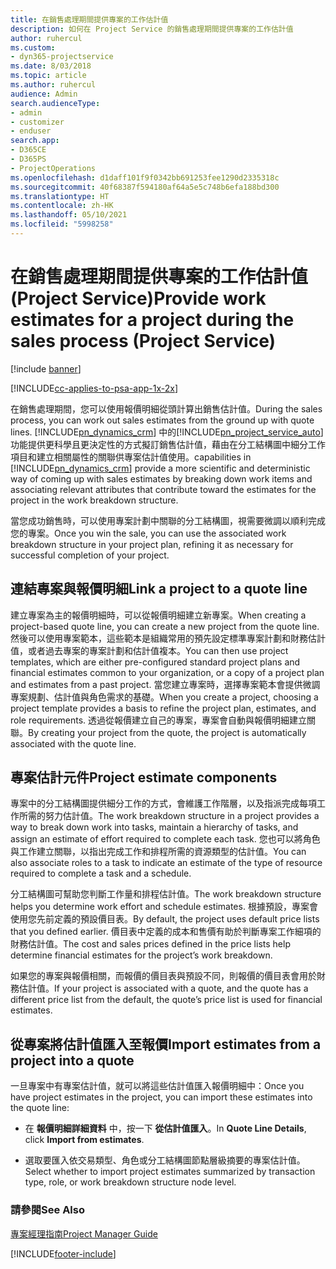 ```yaml
---
title: 在銷售處理期間提供專案的工作估計值
description: 如何在 Project Service 的銷售處理期間提供專案的工作估計值
author: ruhercul
ms.custom:
- dyn365-projectservice
ms.date: 8/03/2018
ms.topic: article
ms.author: ruhercul
audience: Admin
search.audienceType:
- admin
- customizer
- enduser
search.app:
- D365CE
- D365PS
- ProjectOperations
ms.openlocfilehash: d1daff101f9f0342bb691253fee1290d2335318c
ms.sourcegitcommit: 40f68387f594180af64a5e5c748b6efa188bd300
ms.translationtype: HT
ms.contentlocale: zh-HK
ms.lasthandoff: 05/10/2021
ms.locfileid: "5998258"
---
```

# <a name="provide-work-estimates-for-a-project-during-the-sales-process-project-service"></a><span data-ttu-id="4fd22-103">在銷售處理期間提供專案的工作估計值 (Project Service)</span><span class="sxs-lookup"><span data-stu-id="4fd22-103">Provide work estimates for a project during the sales process (Project Service)</span></span>

[!include [banner](../includes/psa-now-project-operations.md)]

[!INCLUDE[cc-applies-to-psa-app-1x-2x](../includes/cc-applies-to-psa-app-1x-2x.md)]

<span data-ttu-id="4fd22-104">在銷售處理期間，您可以使用報價明細從頭計算出銷售估計值。</span><span class="sxs-lookup"><span data-stu-id="4fd22-104">During the sales process, you can work out sales estimates from the ground up with quote lines.</span></span> [!INCLUDE[pn_dynamics_crm](../includes/pn-dynamics-crm.md)] <span data-ttu-id="4fd22-105">中的[!INCLUDE[pn_project_service_auto](../includes/pn-project-service-auto.md)]功能提供更科學且更決定性的方式擬訂銷售估計值，藉由在分工結構圖中細分工作項目和建立相關屬性的關聯供專案估計值使用。</span><span class="sxs-lookup"><span data-stu-id="4fd22-105">capabilities in [!INCLUDE[pn_dynamics_crm](../includes/pn-dynamics-crm.md)] provide a more scientific and deterministic way of coming up with sales estimates by breaking down work items and associating relevant attributes that contribute toward the estimates for the project in the work breakdown structure.</span></span>  
  
 <span data-ttu-id="4fd22-106">當您成功銷售時，可以使用專案計劃中關聯的分工結構圖，視需要微調以順利完成您的專案。</span><span class="sxs-lookup"><span data-stu-id="4fd22-106">Once you win the sale, you can use the associated work breakdown structure in your project plan, refining it as necessary for successful completion of your project.</span></span>  
  
## <a name="link-a-project-to-a-quote-line"></a><span data-ttu-id="4fd22-107">連結專案與報價明細</span><span class="sxs-lookup"><span data-stu-id="4fd22-107">Link a project to a quote line</span></span>  
 <span data-ttu-id="4fd22-108">建立專案為主的報價明細時，可以從報價明細建立新專案。</span><span class="sxs-lookup"><span data-stu-id="4fd22-108">When creating a project-based quote line, you can create a new project from the quote line.</span></span> <span data-ttu-id="4fd22-109">然後可以使用專案範本，這些範本是組織常用的預先設定標準專案計劃和財務估計值，或者過去專案的專案計劃和估計值複本。</span><span class="sxs-lookup"><span data-stu-id="4fd22-109">You can then use project templates, which are either pre-configured standard project plans and financial estimates common to your organization, or a copy of a project plan and estimates from a past project.</span></span> <span data-ttu-id="4fd22-110">當您建立專案時，選擇專案範本會提供微調專案規劃、估計值與角色需求的基礎。</span><span class="sxs-lookup"><span data-stu-id="4fd22-110">When you create a project, choosing a project template provides a basis to refine the project plan, estimates, and role requirements.</span></span> <span data-ttu-id="4fd22-111">透過從報價建立自己的專案，專案會自動與報價明細建立關聯。</span><span class="sxs-lookup"><span data-stu-id="4fd22-111">By creating your project from the quote, the project is automatically associated with the quote line.</span></span>  
  
## <a name="project-estimate-components"></a><span data-ttu-id="4fd22-112">專案估計元件</span><span class="sxs-lookup"><span data-stu-id="4fd22-112">Project estimate components</span></span>  
 <span data-ttu-id="4fd22-113">專案中的分工結構圖提供細分工作的方式，會維護工作階層，以及指派完成每項工作所需的努力估計值。</span><span class="sxs-lookup"><span data-stu-id="4fd22-113">The work breakdown structure in a project provides a way to break down work into tasks, maintain a hierarchy of tasks, and assign an estimate of effort required to complete each task.</span></span> <span data-ttu-id="4fd22-114">您也可以將角色與工作建立關聯，以指出完成工作和排程所需的資源類型的估計值。</span><span class="sxs-lookup"><span data-stu-id="4fd22-114">You can also associate roles to a task to indicate an estimate of the type of resource required to complete a task and a schedule.</span></span>  
  
 <span data-ttu-id="4fd22-115">分工結構圖可幫助您判斷工作量和排程估計值。</span><span class="sxs-lookup"><span data-stu-id="4fd22-115">The work breakdown structure helps you determine work effort and schedule estimates.</span></span> <span data-ttu-id="4fd22-116">根據預設，專案會使用您先前定義的預設價目表。</span><span class="sxs-lookup"><span data-stu-id="4fd22-116">By default, the project uses default price lists that you defined earlier.</span></span> <span data-ttu-id="4fd22-117">價目表中定義的成本和售價有助於判斷專案工作細項的財務估計值。</span><span class="sxs-lookup"><span data-stu-id="4fd22-117">The cost and sales prices defined in the price lists help determine financial estimates for the project’s work breakdown.</span></span>  
  
 <span data-ttu-id="4fd22-118">如果您的專案與報價相關，而報價的價目表與預設不同，則報價的價目表會用於財務估計值。</span><span class="sxs-lookup"><span data-stu-id="4fd22-118">If your project is associated with a quote, and the quote has a different price list from the default, the quote’s price list is used for financial estimates.</span></span>  
  
## <a name="import-estimates-from-a-project-into-a-quote"></a><span data-ttu-id="4fd22-119">從專案將估計值匯入至報價</span><span class="sxs-lookup"><span data-stu-id="4fd22-119">Import estimates from a project into a quote</span></span>  
 <span data-ttu-id="4fd22-120">一旦專案中有專案估計值，就可以將這些估計值匯入報價明細中：</span><span class="sxs-lookup"><span data-stu-id="4fd22-120">Once you have project estimates in the project, you can import these estimates into the quote line:</span></span>  
  
-   <span data-ttu-id="4fd22-121">在 **報價明細詳細資料** 中，按一下 **從估計值匯入**。</span><span class="sxs-lookup"><span data-stu-id="4fd22-121">In **Quote Line Details**, click **Import from estimates**.</span></span> 

-   <span data-ttu-id="4fd22-122">選取要匯入依交易類型、角色或分工結構圖節點層級摘要的專案估計值。</span><span class="sxs-lookup"><span data-stu-id="4fd22-122">Select whether to import project estimates summarized by transaction type, role, or work breakdown structure node level.</span></span>  
  
### <a name="see-also"></a><span data-ttu-id="4fd22-123">請參閱</span><span class="sxs-lookup"><span data-stu-id="4fd22-123">See Also</span></span>  
 [<span data-ttu-id="4fd22-124">專案經理指南</span><span class="sxs-lookup"><span data-stu-id="4fd22-124">Project Manager Guide</span></span>](../psa/project-manager-guide.md)


[!INCLUDE[footer-include](../includes/footer-banner.md)]